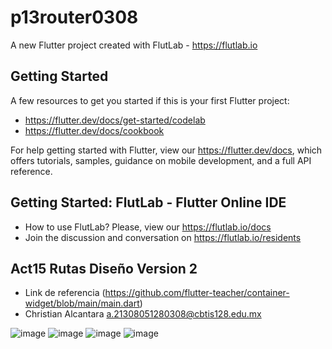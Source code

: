 # p13router0308

A new Flutter project created with FlutLab - https://flutlab.io

## Getting Started

A few resources to get you started if this is your first Flutter project:

- https://flutter.dev/docs/get-started/codelab
- https://flutter.dev/docs/cookbook

For help getting started with Flutter, view our
https://flutter.dev/docs, which offers tutorials,
samples, guidance on mobile development, and a full API reference.

## Getting Started: FlutLab - Flutter Online IDE

- How to use FlutLab? Please, view our https://flutlab.io/docs
- Join the discussion and conversation on https://flutlab.io/residents

## Act15 Rutas Diseño Version 2

- Link de referencia (https://github.com/flutter-teacher/container-widget/blob/main/main.dart)
- Christian Alcantara a.21308051280308@cbtis128.edu.mx

![image](https://github.com/Chris12066/p15-RutasV2-0308/assets/143772165/77a2c09a-fcd1-4197-8f7c-96372e403ef1)
![image](https://github.com/Chris12066/p15-RutasV2-0308/assets/143772165/3460ba1b-9fcd-4489-83e6-65c33684701d)
![image](https://github.com/Chris12066/p15-RutasV2-0308/assets/143772165/6dcb2582-77f7-43ba-8f03-879677fce870)
![image](https://github.com/Chris12066/p15-RutasV2-0308/assets/143772165/0ef11daf-3a33-4996-85ff-0477198ff30a)
